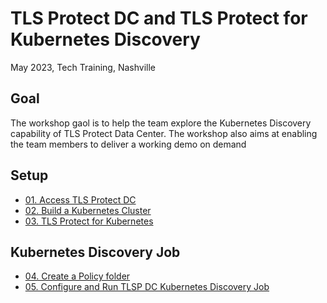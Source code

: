 # TLS Protect DC and TLS Protect for Kubernetes Discovery

May 2023, Tech Training, Nashville

## Goal
The workshop gaol is to help the team explore the Kubernetes Discovery capability of TLS Protect Data Center.
The workshop also aims at enabling the team members to deliver a working demo on demand

## Setup
* [01. Access TLS Protect DC](docs/01-tlspdc/README.md)
* [02. Build a Kubernetes Cluster](docs/02-k8scluster/README.md)
* [03. TLS Protect for Kubernetes](docs/03-tlspk/README.md)

## Kubernetes Discovery Job
* [04. Create a Policy folder](docs/04-policyfolder/README.md)
* [05. Configure and Run TLSP DC Kubernetes Discovery Job](docs/05-k8sdiscovery/README.md)

